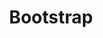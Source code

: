 ---
images:
- getbootstrap-icon.svg
- getbootstrap-ar21.svg
- getbootstrap-120x60.png
layout: default
logohandle: getbootstrap
skipped: 0
sort: bootstrap
title: Bootstrap
website: http://getbootstrap.com/
---